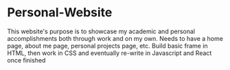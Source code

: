 # Personal-Website
This website's purpose is to showcase my academic and personal accomplishments both through work and on my own. 
Needs to have a home page, about me page, personal projects page, etc. 
Build basic frame in HTML, then work in CSS and eventually re-write in Javascript and React once finished 
